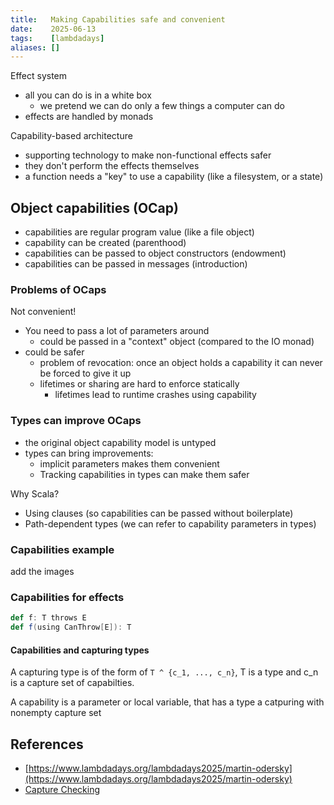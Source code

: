```yaml
---
title:   Making Capabilities safe and convenient
date:    2025-06-13
tags:    [lambdadays]
aliases: []
---
```


Effect system

- all you can do is in a white box
    - we pretend we can do only a few things a computer can do
- effects are handled by monads

Capability-based architecture

- supporting technology to make non-functional effects safer
- they don't perform the effects themselves
- a function needs a "key" to use a capability (like a filesystem, or a state)


## Object capabilities (OCap)

- capabilities are regular program value (like a file object)
- capability can be created (parenthood)
- capabilities can be passed to object constructors (endowment)
- capabilities can be passed in messages (introduction)

### Problems of OCaps

Not convenient!

- You need to pass a lot of parameters around
    - could be passed in a "context" object (compared to the IO monad)
- could be safer
    - problem of revocation: once an object holds a capability it can never be
      forced to give it up
    - lifetimes or sharing are hard to enforce statically
        - lifetimes lead to runtime crashes using capability

### Types can improve OCaps

- the original object capability model is untyped
- types can bring improvements:
    - implicit parameters makes them convenient
    - Tracking capabilities in types can make them safer

Why Scala? 

- Using clauses (so capabilities can be passed without boilerplate)
- Path-dependent types (we can refer to capability parameters in types)

### Capabilities example 

add the images 

### Capabilities for effects

```scala
def f: T throws E
def f(using CanThrow[E]): T
```

#### Capabilities and capturing types

A capturing type is of the form of `T ^ {c_1, ..., c_n}`, T is a type and c_n is
a capture set of capabilties.

A capability is a parameter or local variable, that has a type a catpuring with
nonempty capture set


## References

- [https://www.lambdadays.org/lambdadays2025/martin-odersky](https://www.lambdadays.org/lambdadays2025/martin-odersky)
-  [Capture Checking](https://docs.scala-lang.org/scala3/reference/experimental/cc.html)


